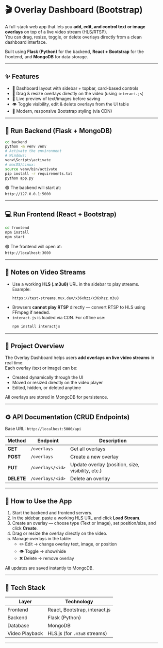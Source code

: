 # 🎬 Overlay Dashboard (Bootstrap)

A full-stack web app that lets you **add, edit, and control text or image overlays** on top of a live video stream (HLS/RTSP).  
You can drag, resize, toggle, or delete overlays directly from a clean dashboard interface.  

Built using **Flask (Python)** for the backend, **React + Bootstrap** for the frontend, and **MongoDB** for data storage.

---

## ✨ Features

- 🧭 Dashboard layout with sidebar + topbar, card-based controls  
- 🎨 Drag & resize overlays directly on the video (using `interact.js`)  
- 👀 Live preview of text/images before saving  
- 👁️ Toggle visibility, edit & delete overlays from the UI table  
- 💎 Modern, responsive Bootstrap styling (via CDN)  

---

## 🧩 Run Backend (Flask + MongoDB)

```bash
cd backend
python -m venv venv
# Activate the environment
# Windows:
venv\Scripts\activate
# macOS/Linux:
source venv/bin/activate
pip install -r requirements.txt
python app.py
```

🟢 The backend will start at:  
`http://127.0.0.1:5000`

---

## 💻 Run Frontend (React + Bootstrap)

```bash
cd frontend
npm install
npm start
```

🟢 The frontend will open at:  
`http://localhost:3000`

---

## 🎥 Notes on Video Streams

- Use a working **HLS (.m3u8)** URL in the sidebar to play streams.  
  Example:  
  ```
  https://test-streams.mux.dev/x36xhzz/x36xhzz.m3u8
  ```
- Browsers **cannot play RTSP** directly — convert RTSP to HLS using FFmpeg if needed.
- `interact.js` is loaded via CDN. For offline use:  
  ```bash
  npm install interactjs
  ```

---

## 🧱 Project Overview

The Overlay Dashboard helps users **add overlays on live video streams** in real time.  
Each overlay (text or image) can be:
- Created dynamically through the UI  
- Moved or resized directly on the video player  
- Edited, hidden, or deleted anytime  

All overlays are stored in MongoDB for persistence.

---

## ⚙️ API Documentation (CRUD Endpoints)

Base URL: `http://localhost:5000/api`

| Method | Endpoint | Description |
|---------|-----------|-------------|
| **GET** | `/overlays` | Get all overlays |
| **POST** | `/overlays` | Create a new overlay |
| **PUT** | `/overlays/<id>` | Update overlay (position, size, visibility, etc.) |
| **DELETE** | `/overlays/<id>` | Delete an overlay |

---

## 🧭 How to Use the App

1. Start the backend and frontend servers.  
2. In the sidebar, paste a working HLS URL and click **Load Stream**.  
3. Create an overlay — choose type (Text or Image), set position/size, and click **Create**.  
4. Drag or resize the overlay directly on the video.  
5. Manage overlays in the table:
   - ✏️ Edit → change overlay text, image, or position  
   - 👁️ Toggle → show/hide  
   - ❌ Delete → remove overlay  

All updates are saved instantly to MongoDB.

---

## 🧩 Tech Stack

| Layer | Technology |
|-------|-------------|
| Frontend | React, Bootstrap, interact.js |
| Backend | Flask (Python) |
| Database | MongoDB |
| Video Playback | HLS.js (for `.m3u8` streams) |

---
